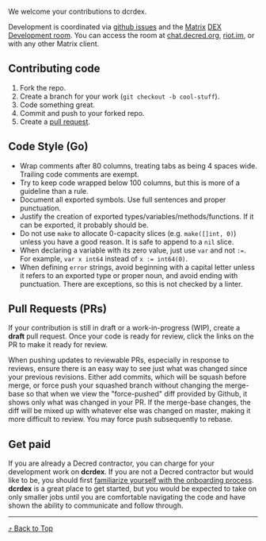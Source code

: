 <a id="top"/>

We welcome your contributions to dcrdex.

Development is coordinated via [github issues](/../issues) and the
[Matrix](https://matrix.org/)
[DEX Development room](https://matrix.to/#/!EzTSRQITaqHuFBDFhM:decred.org?via=decred.org&via=matrix.org&via=zettaport.com).
You can access the room at [chat.decred.org](https://chat.decred.org),
[riot.im](https://riot.im), or with any other Matrix client.

## Contributing code

1. Fork the repo.
2. Create a branch for your work (`git checkout -b cool-stuff`).
3. Code something great.
4. Commit and push to your forked repo.
5. Create a [pull request](https://github.com/decred/dcrdex/compare).

## Code Style (Go)

- Wrap comments after 80 columns, treating tabs as being 4 spaces wide. Trailing code comments are exempt.
- Try to keep code wrapped below 100 columns, but this is more of a guideline than a rule.
- Document all exported symbols. Use full sentences and proper punctuation.
- Justify the creation of exported types/variables/methods/functions. If it can be exported, it probably should be.
- Do not use `make` to allocate 0-capacity slices (e.g. `make([]int, 0)`) unless you have a good reason. It is safe to append to a `nil` slice.
- When declaring a variable with its zero value, just use `var` and not `:=`. For example, `var x int64` instead of `x := int64(0)`.
- When defining `error` strings, avoid beginning with a capital letter unless it refers to an exported type or proper noun, and avoid ending with punctuation. There are exceptions, so this is not checked by a linter.

## Pull Requests (PRs)

If your contribution is still in draft or a work-in-progress (WIP), create a **draft** pull request.
Once your code is ready for review, click the links on the PR to make it ready for review.

When pushing updates to reviewable PRs, especially in response to reviews,
ensure there is an easy way to see just what was changed since your previous
revisions. Either add commits, which will be squash before merge, or force push
your squashed branch without changing the merge-base so that when we view the
"force-pushed" diff provided by Github, it shows only what was changed in your
PR. If the merge-base changes, the diff will be mixed up with whatever else was
changed on master, making it more difficult to review. You may force push
subsequently to rebase.

## Get paid

If you are already a Decred contractor, you can charge for your development work
on **dcrdex**. If you are not a Decred contractor but would like to be, you
should first
[familiarize yourself with the onboarding process](https://docs.decred.org/contributing/overview/).
**dcrdex** is a great place to get started, but you would be expected to take on
only smaller jobs until you are comfortable navigating the code and have shown
the ability to communicate and follow through.


---

[⤴ Back to Top](#top)